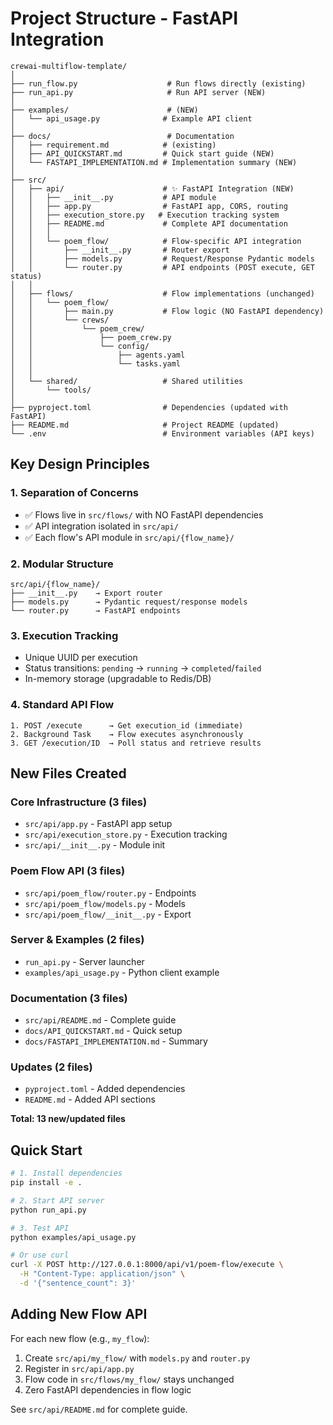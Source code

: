 # Project Structure - FastAPI Integration

```
crewai-multiflow-template/
│
├── run_flow.py                    # Run flows directly (existing)
├── run_api.py                     # Run API server (NEW)
│
├── examples/                      # (NEW)
│   └── api_usage.py              # Example API client
│
├── docs/                          # Documentation
│   ├── requirement.md            # (existing)
│   ├── API_QUICKSTART.md         # Quick start guide (NEW)
│   └── FASTAPI_IMPLEMENTATION.md # Implementation summary (NEW)
│
├── src/
│   ├── api/                      # ✨ FastAPI Integration (NEW)
│   │   ├── __init__.py           # API module
│   │   ├── app.py                # FastAPI app, CORS, routing
│   │   ├── execution_store.py   # Execution tracking system
│   │   ├── README.md             # Complete API documentation
│   │   │
│   │   └── poem_flow/            # Flow-specific API integration
│   │       ├── __init__.py       # Router export
│   │       ├── models.py         # Request/Response Pydantic models
│   │       └── router.py         # API endpoints (POST execute, GET status)
│   │
│   ├── flows/                    # Flow implementations (unchanged)
│   │   └── poem_flow/
│   │       ├── main.py           # Flow logic (NO FastAPI dependency)
│   │       └── crews/
│   │           └── poem_crew/
│   │               ├── poem_crew.py
│   │               └── config/
│   │                   ├── agents.yaml
│   │                   └── tasks.yaml
│   │
│   └── shared/                   # Shared utilities
│       └── tools/
│
├── pyproject.toml                # Dependencies (updated with FastAPI)
├── README.md                     # Project README (updated)
└── .env                          # Environment variables (API keys)
```

## Key Design Principles

### 1. **Separation of Concerns**
- ✅ Flows live in `src/flows/` with NO FastAPI dependencies
- ✅ API integration isolated in `src/api/`
- ✅ Each flow's API module in `src/api/{flow_name}/`

### 2. **Modular Structure**
```
src/api/{flow_name}/
├── __init__.py    → Export router
├── models.py      → Pydantic request/response models
└── router.py      → FastAPI endpoints
```

### 3. **Execution Tracking**
- Unique UUID per execution
- Status transitions: `pending` → `running` → `completed`/`failed`
- In-memory storage (upgradable to Redis/DB)

### 4. **Standard API Flow**
```
1. POST /execute      → Get execution_id (immediate)
2. Background Task    → Flow executes asynchronously
3. GET /execution/ID  → Poll status and retrieve results
```

## New Files Created

### Core Infrastructure (3 files)
- `src/api/app.py` - FastAPI app setup
- `src/api/execution_store.py` - Execution tracking
- `src/api/__init__.py` - Module init

### Poem Flow API (3 files)
- `src/api/poem_flow/router.py` - Endpoints
- `src/api/poem_flow/models.py` - Models
- `src/api/poem_flow/__init__.py` - Export

### Server & Examples (2 files)
- `run_api.py` - Server launcher
- `examples/api_usage.py` - Python client example

### Documentation (3 files)
- `src/api/README.md` - Complete guide
- `docs/API_QUICKSTART.md` - Quick setup
- `docs/FASTAPI_IMPLEMENTATION.md` - Summary

### Updates (2 files)
- `pyproject.toml` - Added dependencies
- `README.md` - Added API sections

**Total: 13 new/updated files**

## Quick Start

```bash
# 1. Install dependencies
pip install -e .

# 2. Start API server
python run_api.py

# 3. Test API
python examples/api_usage.py

# Or use curl
curl -X POST http://127.0.0.1:8000/api/v1/poem-flow/execute \
  -H "Content-Type: application/json" \
  -d '{"sentence_count": 3}'
```

## Adding New Flow API

For each new flow (e.g., `my_flow`):

1. Create `src/api/my_flow/` with `models.py` and `router.py`
2. Register in `src/api/app.py`
3. Flow code in `src/flows/my_flow/` stays unchanged
4. Zero FastAPI dependencies in flow logic

See `src/api/README.md` for complete guide.
